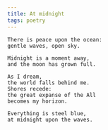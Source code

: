 ```yaml
---
title: At midnight
tags: poetry
---
```


    There is peace upon the ocean:
    gentle waves, open sky.

    Midnight is a moment away,
    and the moon has grown full.

    As I dream,
    the world falls behind me.
    Shores recede:
    the great expanse of the All
    becomes my horizon.

    Everything is steel blue,
    at midnight upon the waves.


